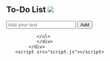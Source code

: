 <!DOCTYPE html>
<html lang="en">
<head>
    <meta charset="UTF-8">
    <meta name="viewport" content="width=device-width, initial-scale=1.0">
    <title>To-Do list App </title>
    <link rel="stylesheet" href="style.css">
</head>
<body>
    <div class="container"></div>
         <div class="todo-app">
            <h2>To-Do List <img src="/pic 1.png"></h2>
            <div class="row">
                <input type="text" id="input-box" placeholder="Add your text">
                <button onclick="addtask()">Add</button>
            </div>
            <ul id="list-container">
                <!---
                <li class="checked">Task 1</li>
                <li>Task 1</li>
                <li>Task 1</li>
                -->

            </ul>
            </div>
         </div>
    <script src="script.js"></script>
</body>
</html>
